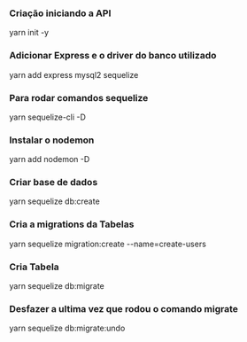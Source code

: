 ### Criação iniciando a API

yarn init -y

### Adicionar Express e o driver do banco utilizado

yarn add express mysql2 sequelize

### Para rodar comandos sequelize

yarn sequelize-cli -D

### Instalar o nodemon

yarn add nodemon -D

### Criar base de dados

yarn sequelize db:create

### Cria a  migrations da Tabelas

yarn sequelize migration:create --name=create-users

### Cria Tabela

yarn sequelize db:migrate

### Desfazer a ultima vez que rodou o comando migrate

yarn sequelize db:migrate:undo